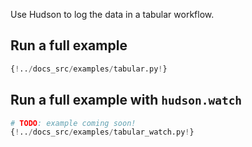 Use Hudson to log the data in a tabular workflow.

## Run a full example

```Python
{!../docs_src/examples/tabular.py!}
```

## Run a full example with `hudson.watch`

```Python
# TODO: example coming soon!
{!../docs_src/examples/tabular_watch.py!}
```
